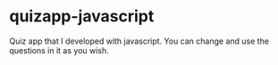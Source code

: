 # quizapp-javascript

Quiz app that I developed with javascript. You can change and use the questions in it as you wish.
